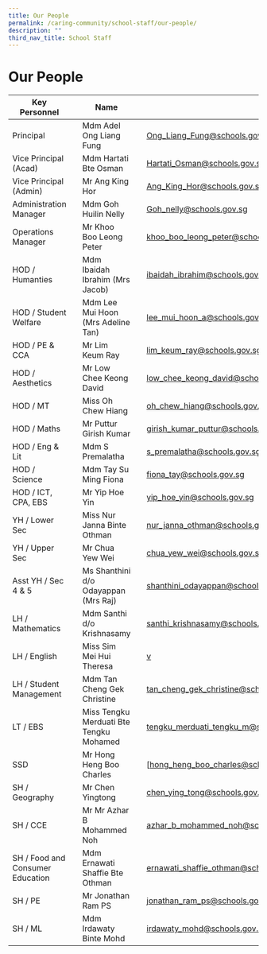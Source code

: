 ```yaml
---
title: Our People
permalink: /caring-community/school-staff/our-people/
description: ""
third_nav_title: School Staff
---
```

# **Our People**

| Key Personnel  	|   	| Name 	|   	| Email Address 	|
|---	|---	|---	|---	|---	|
| Principal 	|  	| Mdm Adel Ong Liang Fung 	|  	| [Ong_Liang_Fung@schools.gov.sg](mailto:Ong_Liang_Fung@schools.gov.sg) 	|
| Vice Principal (Acad) 	|  	| Mdm Hartati Bte Osman 	|  	| [Hartati_Osman@schools.gov.sg](mailto:Hartati_Osman@schools.gov.sg) 	|
| Vice Principal (Admin) 	|  	| Mr Ang King Hor 	|  	| [Ang_King_Hor@schools.gov.sg](mailto:Ang_King_Hor@schools.gov.sg) 	|
| Administration Manager 	|  	| Mdm Goh Huilin Nelly 	|  	| [Goh_nelly@schools.gov.sg](mailto:Goh_nelly@schools.gov.sg) 	|
| Operations Manager 	|  	| Mr Khoo Boo Leong Peter 	|  	| [khoo_boo_leong_peter@schools.gov.sg](mailto:khoo_boo_leong_peter@schools.gov.sg) 	|
| HOD / Humanties 	|  	| Mdm Ibaidah Ibrahim (Mrs Jacob) 	|  	| [ibaidah_ibrahim@schools.gov.sg](mailto:ibaidah_ibrahim@schools.gov.sg) 	|
| HOD / Student Welfare 	|  	| Mdm Lee Mui Hoon (Mrs Adeline Tan) 	|  	| [lee_mui_hoon_a@schools.gov.sg](mailto:lee_mui_hoon_a@schools.gov.sg) 	|
| HOD / PE & CCA 	|  	| Mr Lim Keum Ray  	|  	| [lim_keum_ray@schools.gov.sg](mailto:lim_keum_ray@schools.gov.sg) 	|
| HOD / Aesthetics  	|  	| Mr Low Chee Keong David 	|  	| [low_chee_keong_david@schools.gov.sg](mailto:low_chee_keong_david@schools.gov.sg) 	|
| HOD / MT 	|  	| Miss Oh Chew Hiang 	|  	| [oh_chew_hiang@schools.gov.sg](mailto:oh_chew_hiang@schools.gov.sg) 	|
| HOD / Maths  	|  	| Mr Puttur Girish Kumar 	|  	| [girish_kumar_puttur@schools.gov.sg](mailto:girish_kumar_puttur@schools.gov.sg) 	|
| HOD / Eng & Lit 	|  	| Mdm S Premalatha 	|  	| [s_premalatha@schools.gov.sg](mailto:s_premalatha@schools.gov.sg) 	|
| HOD / Science 	|  	| Mdm Tay Su Ming Fiona 	|  	| [fiona_tay@schools.gov.sg](mailto:fiona_tay@schools.gov.sg) 	|
| HOD / ICT, CPA, EBS 	|  	| Mr Yip Hoe Yin 	|  	| [yip_hoe_yin@schools.gov.sg](mailto:yip_hoe_yin@schools.gov.sg) 	|
| YH / Lower Sec 	|  	| Miss Nur Janna Binte Othman 	|  	| [nur_janna_othman@schools.gov.sg](mailto:nur_janna_othman@schools.gov.sg) 	|
| YH / Upper Sec 	|  	| Mr Chua Yew Wei  	|  	| [chua_yew_wei@schools.gov.sg](mailto:chua_yew_wei@schools.gov.sg) 	|
| Asst YH / Sec 4 & 5 	|  	| Ms Shanthini d/o Odayappan (Mrs Raj) 	|  	| [shanthini_odayappan@schools.gov.sg](mailto:shanthini_odayappan@schools.gov.sg) 	|
| LH / Mathematics 	|  	| Mdm Santhi d/o Krishnasamy 	|  	| [santhi_krishnasamy@schools.gov.sg](mailto:santhi_krishnasamy@schools.gov.sg) 	|
| LH / English 	|  	| Miss Sim Mei Hui Theresa 	|  	| [v](mailto:sim_mei_hui_theresa@schools.gov.sg) 	|
| LH / Student Management 	|  	| Mdm Tan Cheng Gek Christine 	|  	| [tan_cheng_gek_christine@schools.gov.sg](mailto:tan_cheng_gek_christine@schools.gov.sg) 	|
| LT / EBS 	|  	| Miss Tengku Merduati Bte Tengku Mohamed 	|  	| [tengku_merduati_tengku_m@schools.gov.sg](mailto:tengku_merduati_tengku_m@schools.gov.sg) 	|
| SSD 	|  	| Mr Hong Heng Boo Charles 	|  	| [hong_heng_boo_charles@schools.gov.sg]mailto:hong_heng_boo_charles@schools.gov.sg) 	|
| SH / Geography  	|  	| Mr Chen Yingtong 	|  	| [chen_ying_tong@schools.gov.sg](mailto:chen_ying_tong@schools.gov.sg) 	|
| SH / CCE    	|   	| Mr  Mr Azhar B Mohammed Noh 	|   	| [azhar_b_mohammed_noh@schools.gov.sg](mailto:azhar_b_mohammed_noh@schools.gov.sg) 	|
| SH / Food and Consumer Education 	|  	| Mdm Ernawati Shaffie Bte Othman 	|  	| [ernawati_shaffie_othman@schools.gov.sg](mailto:ernawati_shaffie_othman@schools.gov.sg) 	|
| SH / PE 	|  	| Mr Jonathan Ram PS 	|  	| [jonathan_ram_ps@schools.gov.sg](mailto:jonathan_ram_ps@schools.gov.sg) 	|
| SH / ML 	|  	| Mdm Irdawaty Binte Mohd 	|  	| [irdawaty_mohd@schools.gov.sg](mailto:irdawaty_mohd@schools.gov.sg) 	|